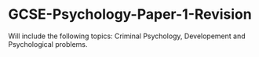 # GCSE-Psychology-Paper-1-Revision
Will include the following topics: Criminal Psychology, Developement and Psychological problems.

